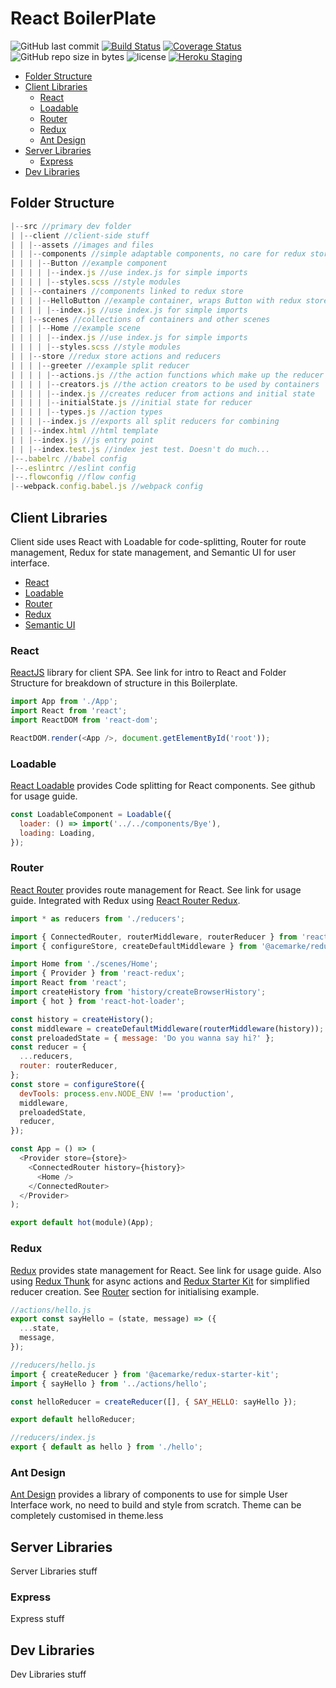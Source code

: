 # React BoilerPlate

![GitHub last commit](https://img.shields.io/github/last-commit/google/skia.svg)
[![Build Status](https://img.shields.io/travis/rabidpug/react-bp.svg?style=flat-square)](https://travis-ci.org/rabidpug/react-bp)
[![Coverage Status](https://img.shields.io/coveralls/rabidpug/react-bp.svg?style=flat-square)](https://coveralls.io/github/rabidpug/react-bp?branch=master)
![GitHub repo size in bytes](https://img.shields.io/github/repo-size/badges/shields.svg)
![license](https://img.shields.io/github/license/mashape/apistatus.svg)
[![Heroku Staging](https://img.shields.io/badge/heroku-staging-yellow.svg)](https://react-bp-staging.herokuapp.com/)

* [Folder Structure](#folder-structure)
* [Client Libraries](#client-libraries)
  * [React](#react)
  * [Loadable](#loadable)
  * [Router](#router)
  * [Redux](#redux)
  * [Ant Design](#ant-design)
* [Server Libraries](#server-libraries)
  * [Express](#express)
* [Dev Libraries](#dev-libraries)

## Folder Structure

```javascript
|--src //primary dev folder
| |--client //client-side stuff
| | |--assets //images and files
| | |--components //simple adaptable components, no care for redux store
| | | |--Button //example component
| | | | |--index.js //use index.js for simple imports
| | | | |--styles.scss //style modules
| | |--containers //components linked to redux store
| | | |--HelloButton //example container, wraps Button with redux store)
| | | | |--index.js //use index.js for simple imports
| | |--scenes //collections of containers and other scenes
| | | |--Home //example scene
| | | | |--index.js //use index.js for simple imports
| | | | |--styles.scss //style modules
| | |--store //redux store actions and reducers
| | | |--greeter //example split reducer
| | | | |--actions.js //the action functions which make up the reducer
| | | | |--creators.js //the action creators to be used by containers
| | | | |--index.js //creates reducer from actions and initial state
| | | | |--initialState.js //initial state for reducer
| | | | |--types.js //action types
| | | |--index.js //exports all split reducers for combining
| | |--index.html //html template
| | |--index.js //js entry point
| | |--index.test.js //index jest test. Doesn't do much...
|--.babelrc //babel config
|--.eslintrc //eslint config
|--.flowconfig //flow config
|--webpack.config.babel.js //webpack config
```

## Client Libraries

Client side uses React with Loadable for code-splitting, Router for route management, Redux for state management, and Semantic UI for user interface.

* [React](#react)
* [Loadable](#loadable)
* [Router](#router)
* [Redux](#redux)
* [Semantic UI](#semantic-ui)

### React

[ReactJS](https://reactjs.org/) library for client SPA. See link for intro to React and Folder Structure for breakdown of structure in this Boilerplate.

```javascript
import App from './App';
import React from 'react';
import ReactDOM from 'react-dom';

ReactDOM.render(<App />, document.getElementById('root'));
```

### Loadable

[React Loadable](https://github.com/jamiebuilds/react-loadable) provides Code splitting for React components. See github for usage guide.

```javascript
const LoadableComponent = Loadable({
  loader: () => import('../../components/Bye'),
  loading: Loading,
});
```

### Router

[React Router](https://reacttraining.com/react-router/) provides route management for React. See link for usage guide. Integrated with Redux using [React Router Redux](https://github.com/reactjs/react-router-redux).

```javascript
import * as reducers from './reducers';

import { ConnectedRouter, routerMiddleware, routerReducer } from 'react-router-redux';
import { configureStore, createDefaultMiddleware } from '@acemarke/redux-starter-kit';

import Home from './scenes/Home';
import { Provider } from 'react-redux';
import React from 'react';
import createHistory from 'history/createBrowserHistory';
import { hot } from 'react-hot-loader';

const history = createHistory();
const middleware = createDefaultMiddleware(routerMiddleware(history));
const preloadedState = { message: 'Do you wanna say hi?' };
const reducer = {
  ...reducers,
  router: routerReducer,
};
const store = configureStore({
  devTools: process.env.NODE_ENV !== 'production',
  middleware,
  preloadedState,
  reducer,
});

const App = () => (
  <Provider store={store}>
    <ConnectedRouter history={history}>
      <Home />
    </ConnectedRouter>
  </Provider>
);

export default hot(module)(App);
```

### Redux

[Redux](https://redux.js.org/) provides state management for React. See link for usage guide. Also using [Redux Thunk](https://github.com/gaearon/redux-thunk) for async actions and [Redux Starter Kit](https://github.com/markerikson/redux-starter-kit) for simplified reducer creation. See [Router](#router) section for initialising example.

```javascript
//actions/hello.js
export const sayHello = (state, message) => ({
  ...state,
  message,
});

//reducers/hello.js
import { createReducer } from '@acemarke/redux-starter-kit';
import { sayHello } from '../actions/hello';

const helloReducer = createReducer([], { SAY_HELLO: sayHello });

export default helloReducer;

//reducers/index.js
export { default as hello } from './hello';
```

### Ant Design

[Ant Design](https://ant.design/) provides a library of components to use for simple User Interface work, no need to build and style from scratch. Theme can be completely customised in theme.less

## Server Libraries

Server Libraries stuff

### Express

Express stuff

## Dev Libraries

Dev Libraries stuff
